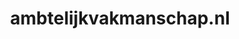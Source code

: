 ---
layout: post
title:  "ambtelijkvakmanschap.nl"
internal_url:  "/data/ambtelijkvakmanschap.nl.html"
categories: dutchgov
---